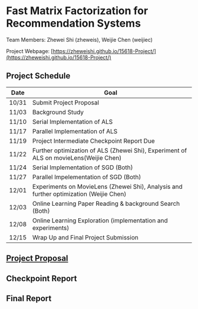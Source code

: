 # Fast Matrix Factorization for Recommendation Systems

Team Members: Zhewei Shi (zheweis), Weijie Chen (weijiec)

Project Webpage: [https://zheweishi.github.io/15618-Project/](https://zheweishi.github.io/15618-Project/)

## Project Schedule

| Date | Goal |
|------|------|
|10/31 |Submit Project Proposal|
|11/03 |Background Study|
|11/10 |Serial Implementation of ALS|
|11/17 |Parallel Implementation of ALS|
|11/19 |Project Intermediate Checkpoint Report Due|
|11/22 |Further optimization of ALS (Zhewei Shi), Experiment of ALS on movieLens(Weijie Chen)|
|11/24 |Serial Implementation of SGD (Both) |
|11/27 |Parallel Impelementation of SGD (Both)|
|12/01 |Experiments on MovieLens (Zhewei Shi), Analysis and further optimization (Weijie Chen)|
|12/03 |Online Learning Paper Reading & background Search (Both)|
|12/08 |Online Learning Exploration (implementation and experiments)|
|12/15 |Wrap Up and Final Project Submission|

## [Project Proposal](https://zheweishi.github.io/15618-Project/proposal.html)

## Checkpoint Report

## Final Report
